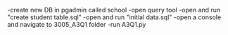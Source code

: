 -create new DB in pgadmin called school
-open query tool
-open and run "create student table.sql"
-open and run "initial data.sql"
-open a console and navigate to 3005_A3Q1 folder
-run A3Q1.py
